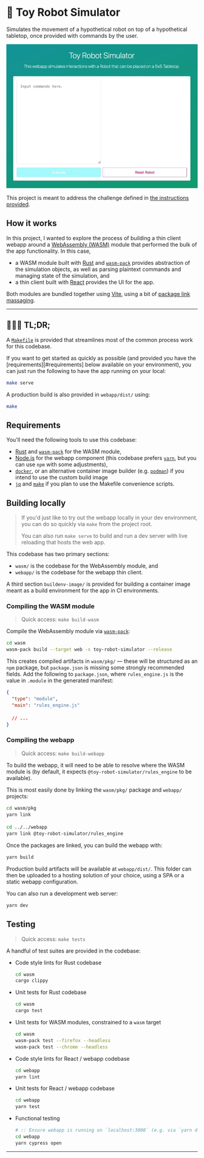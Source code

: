 # 🤖 Toy Robot Simulator

Simulates the movement of a hypothetical robot on top of a hypothetical tabletop,
once provided with commands by the user.

![Working webapp demo](assets/trs.webp)

This project is meant to address the challenge defined
in [the instructions provided][instructions].

## How it works

In this project, I wanted to explore the process of building a thin client webapp
around a [WebAssembly (WASM)][wasm] module that performed the bulk of the app functionality.
In this case,

- a WASM module built with [Rust][rust] and [`wasm-pack`][wasm-pack] provides abstraction
  of the simulation objects, as well as parsing plaintext commands and managing state
  of the simulation, and
- a thin client built with [React][react] provides the UI for the app.

Both modules are bundled together using [Vite][vite], using a bit of
[package link massaging][build-process].

---

## :rocket::rocket::rocket: TL;DR;

A [`Makefile`][makefile] is provided that streamlines most of the common process work
for this codebase.

If you want to get started as quickly as possible (and provided you have the
[requirements][#requirements] below available on your environment), you can just run the
following to have the app running on your local:

```sh
make serve
```

A production build is also provided in `webapp/dist/` using:

```sh
make
```

## Requirements

You'll need the following tools to use this codebase:

- [Rust][rust] and [`wasm-pack`][wasm-pack] for the WASM module,
- [Node.js][nodejs] for the webapp component (this codebase prefers [`yarn`][yarn],
  but you can use `npm` with some adjustments),
- [`docker`][docker], or an alternative container image builder (e.g. [`podman`][podman])
  if you intend to use the custom build image
- [`jq`][jq] and [`make`][make] if you plan to use the Makefile convenience scripts.

## Building locally

> If you'd just like to try out the webapp locally in your dev environment,
> you can do so quickly via `make` from the project root.
>
> You can also run `make serve` to build and run a dev server with live reloading
> that hosts the web app.

This codebase has two primary sections:

- `wasm/` is the codebase for the WebAssembly module, and
- `webapp/` is the codebase for the webapp thin client.

A third section `buildenv-image/` is provided for building a container image meant as
a build environment for the app in CI environments.

### Compiling the WASM module

> Quick access: `make build-wasm`

Compile the WebAssembly module via [`wasm-pack`][wasm-pack]:

```sh
cd wasm
wasm-pack build --target web -s toy-robot-simulator --release
```

This creates compiled artifacts in `wasm/pkg/` — these will be structured as an
`npm` package, but `package.json` is missing some strongly recommended fields.
Add the following to `package.json`, where `rules_engine.js` is the value in `.module`
in the generated manifest:

```json
{
  "type": "module",
  "main": "rules_engine.js"

  // ...
}
```

### Compiling the webapp

> Quick access: `make build-webapp`

To build the webapp, it will need to be able to resolve where the WASM module is
(by default, it expects `@toy-robot-simulator/rules_engine` to be available).

This is most easily done by linking the `wasm/pkg/` package and `webapp/` projects:

```sh
cd wasm/pkg
yarn link

cd ../../webapp
yarn link @toy-robot-simulator/rules_engine
```

Once the packages are linked, you can build the webapp with:

```sh
yarn build
```

Production build artifacts will be available at `webapp/dist/`.
This folder can then be uploaded to a hosting solution of your choice, using a SPA
or a static webapp configuration.

You can also run a development web server:

```sh
yarn dev
```

## Testing

> Quick access: `make tests`

A handful of test suites are provided in the codebase:

- Code style lints for Rust codebase

  ```sh
  cd wasm
  cargo clippy
  ```

- Unit tests for Rust codebase

  ```sh
  cd wasm
  cargo test
  ```

- Unit tests for WASM modules, constrained to a `wasm` target

  ```sh
  cd wasm
  wasm-pack test --firefox --headless
  wasm-pack test --chrome --headless
  ```

- Code style lints for React / webapp codebase

  ```sh
  cd webapp
  yarn lint
  ```

- Unit tests for React / webapp codebase

  ```sh
  cd webapp
  yarn test
  ```

- Functional testing
  ```sh
  # :: Ensure webapp is running on `localhost:3000` (e.g. via `yarn dev`)
  cd webapp
  yarn cypress open
  ```

---

[build-process]: https://github.com/aws-samples/aws-amplify-webassembly
[docker]: https://docker.com
[jq]: https://stedolan.github.io/jq
[nodejs]: https://nodejs.org
[podman]: https://podman.io
[instructions]: CHALLENGE.md
[make]: https://www.gnu.org/software/make/
[makefile]: Makefile
[react]: https://reactjs.org
[rust]: https://rust-lang.org
[vite]: https://vitejs.dev
[wasm-pack]: https://rustwasm.github.io/wasm-pack/installer/
[wasm]: https://developer.mozilla.org/en-US/docs/WebAssembly
[yarn]: https://yarnpkg.com
